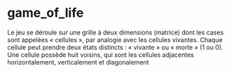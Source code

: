 # game_of_life
Le jeu se déroule sur une grille à deux dimensions (matrice) dont les cases sont appelées « cellules », par analogie avec les cellules vivantes. Chaque cellule peut prendre deux états distincts : « vivante » ou « morte » (1 ou 0). Une cellule possède huit voisins, qui sont les cellules adjacentes horizontalement, verticalement et diagonalement
